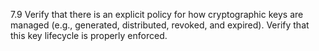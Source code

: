 7.9 Verify that there is an explicit policy for how cryptographic keys are managed (e.g., generated, distributed, revoked, and expired). Verify that this key lifecycle is properly enforced.